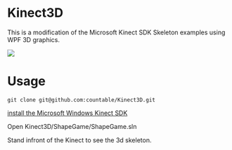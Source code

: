 Kinect3D
========

This is a modification of the Microsoft Kinect SDK Skeleton examples using WPF 3D graphics.

<img src="https://github.com/countable/Kinect3D/raw/master/screenshot.png" />

# Usage #
````
git clone git@github.com:countable/Kinect3D.git
````
[install the Microsoft Windows Kinect SDK](http://www.microsoft.com/en-us/kinectforwindows/)

Open Kinect3D/ShapeGame/ShapeGame.sln

Stand infront of the Kinect to see the 3d skeleton.
